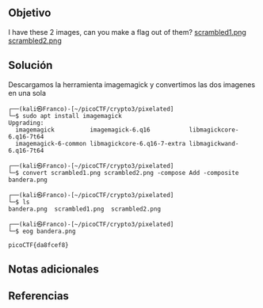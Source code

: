 ## Objetivo
I have these 2 images, can you make a flag out of them? [scrambled1.png](https://mercury.picoctf.net/static/c9593d1d2ac9d850da95bffe0ac3b6c6/scrambled1.png) [scrambled2.png](https://mercury.picoctf.net/static/c9593d1d2ac9d850da95bffe0ac3b6c6/scrambled2.png)
## Solución
Descargamos la herramienta imagemagick y convertimos las dos imagenes en una sola
```
┌──(kali㉿Franco)-[~/picoCTF/crypto3/pixelated]
└─$ sudo apt install imagemagick
Upgrading:                      
  imagemagick          imagemagick-6.q16           libmagickcore-6.q16-7t64
  imagemagick-6-common libmagickcore-6.q16-7-extra libmagickwand-6.q16-7t64                       

┌──(kali㉿Franco)-[~/picoCTF/crypto3/pixelated]
└─$ convert scrambled1.png scrambled2.png -compose Add -composite bandera.png

┌──(kali㉿Franco)-[~/picoCTF/crypto3/pixelated]
└─$ ls    
bandera.png  scrambled1.png  scrambled2.png

┌──(kali㉿Franco)-[~/picoCTF/crypto3/pixelated]
└─$ eog bandera.png 

```

```
picoCTF{da8fcef8}
```
## Notas adicionales

## Referencias